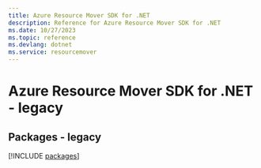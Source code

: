 ```yaml
---
title: Azure Resource Mover SDK for .NET
description: Reference for Azure Resource Mover SDK for .NET
ms.date: 10/27/2023
ms.topic: reference
ms.devlang: dotnet
ms.service: resourcemover
---
```

# Azure Resource Mover SDK for .NET - legacy
## Packages - legacy
[!INCLUDE [packages](resource-mover-index.md)]